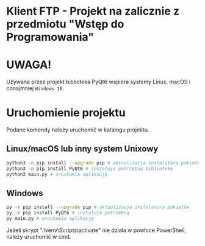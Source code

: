 # Klient FTP - Projekt na zalicznie z przedmiotu "Wstęp do Programowania"

# UWAGA!
Używana przez projekt biblioteka PyQt6 wspiera systemy Linux, macOS i conajmniej `Windows 10`.

# Uruchomienie projektu
Podane komendy należy uruchomić w katalogu projektu.
## Linux/macOS lub inny system Unixowy
```bash
python3 -m pip install --upgrade pip # aktualizacja instalatora pakietów
python3 -m pip install PyQt6 # instaluje potrzebną bibliotekę
python3 main.py # uruchamia aplikację
```

## Windows
```sh
py -m pip install --upgrade pip # aktualizacja instalatora pakietów
py -m pip install PyQt6 # instaluje potrzebną 
py main.py # uruchamia aplikację
```
Jeżeli skrypt ".\venv\Scripts\activate" nie działa w powłoce PowerShell, należy uruchomić w cmd.





